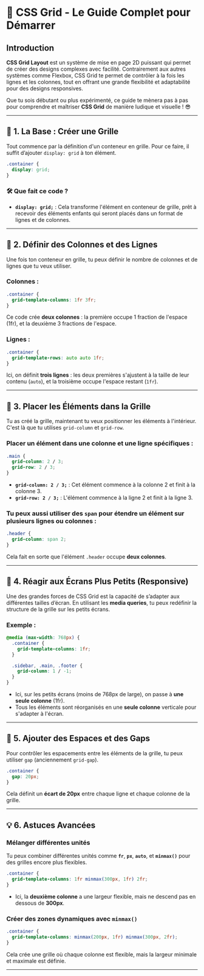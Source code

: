 # 🎉 CSS Grid - Le Guide Complet pour Démarrer

## Introduction

**CSS Grid Layout** est un système de mise en page 2D puissant qui permet de créer des designs complexes avec facilité. Contrairement aux autres systèmes comme Flexbox, CSS Grid te permet de contrôler à la fois les lignes et les colonnes, tout en offrant une grande flexibilité et adaptabilité pour des designs responsives.

Que tu sois débutant ou plus expérimenté, ce guide te mènera pas à pas pour comprendre et maîtriser **CSS Grid** de manière ludique et visuelle ! 😎

---

## 🧱 1. La Base : Créer une Grille

Tout commence par la définition d'un conteneur en grille. Pour ce faire, il suffit d’ajouter `display: grid` à ton élément.

```css
.container {
  display: grid;
}
```

### 🛠️ Que fait ce code ?

- **`display: grid;`** : Cela transforme l'élément en conteneur de grille, prêt à recevoir des éléments enfants qui seront placés dans un format de lignes et de colonnes.

---

## 📏 2. Définir des Colonnes et des Lignes

Une fois ton conteneur en grille, tu peux définir le nombre de colonnes et de lignes que tu veux utiliser.

### Colonnes :

```css
.container {
  grid-template-columns: 1fr 3fr;
}
```
Ce code crée **deux colonnes** : la première occupe 1 fraction de l'espace (1fr), et la deuxième 3 fractions de l'espace.

### Lignes :

```css
.container {
  grid-template-rows: auto auto 1fr;
}
```

Ici, on définit **trois lignes** : les deux premières s'ajustent à la taille de leur contenu (`auto`), et la troisième occupe l'espace restant (`1fr`).

---

## 🧩 3. Placer les Éléments dans la Grille

Tu as créé la grille, maintenant tu veux positionner les éléments à l'intérieur. C'est là que tu utilises `grid-column` et `grid-row`.

### Placer un élément dans une colonne et une ligne spécifiques :

```css
.main {
  grid-column: 2 / 3;
  grid-row: 2 / 3;
}
```

- **`grid-column: 2 / 3;`** : Cet élément commence à la colonne 2 et finit à la colonne 3.
- **`grid-row: 2 / 3;`** : L'élément commence à la ligne 2 et finit à la ligne 3.

### Tu peux aussi utiliser des `span` pour étendre un élément sur plusieurs lignes ou colonnes :

```css
.header {
  grid-column: span 2;
}
```

Cela fait en sorte que l'élément `.header` occupe **deux colonnes**.

---

## 🔄 4. Réagir aux Écrans Plus Petits (Responsive)

Une des grandes forces de CSS Grid est la capacité de s’adapter aux différentes tailles d’écran. En utilisant les **media queries**, tu peux redéfinir la structure de la grille sur les petits écrans.

### Exemple :

```css
@media (max-width: 768px) {
  .container {
    grid-template-columns: 1fr;
  }

  .sidebar, .main, .footer {
    grid-column: 1 / -1;
  }
}
```

- Ici, sur les petits écrans (moins de 768px de large), on passe à **une seule colonne** (1fr).
- Tous les éléments sont réorganisés en une **seule colonne** verticale pour s'adapter à l'écran.

---

## 🎨 5. Ajouter des Espaces et des Gaps

Pour contrôler les espacements entre les éléments de la grille, tu peux utiliser `gap` (anciennement `grid-gap`).

```css
.container {
  gap: 20px;
}
```

Cela définit un **écart de 20px** entre chaque ligne et chaque colonne de la grille.

---

## 💡 6. Astuces Avancées

### Mélanger différentes unités

Tu peux combiner différentes unités comme **`fr`**, **`px`**, **`auto`**, et **`minmax()`** pour des grilles encore plus flexibles.

```css
.container {
  grid-template-columns: 1fr minmax(300px, 1fr) 2fr;
}
```

- Ici, la **deuxième colonne** a une largeur flexible, mais ne descend pas en dessous de **300px**.

### Créer des zones dynamiques avec `minmax()`

```css
.container {
  grid-template-columns: minmax(200px, 1fr) minmax(300px, 2fr);
}
```

Cela crée une grille où chaque colonne est flexible, mais la largeur minimale et maximale est définie.

---
